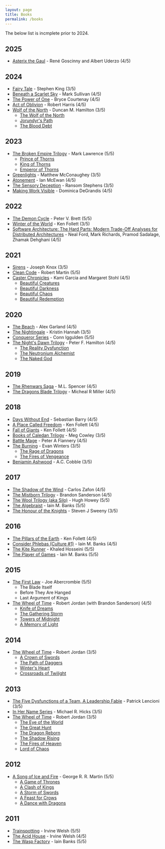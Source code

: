 ```yaml
---
layout: page
title: Books
permalink: /books
---
```


The below list is incmplete prior to 2024.

## 2025

- [Asterix the Gaul](https://en.wikipedia.org/wiki/Asterix_the_Gaul) - René Goscinny and Albert Uderzo (4/5)

## 2024

- [Fairy Tale](https://www.goodreads.com/en/book/show/60177373) - Stephen King (3/5)
- [Beneath a Scarlet Sky](https://www.goodreads.com/book/show/32487617-beneath-a-scarlet-sky) - Mark Sullivan (4/5)
- [The Power of One](https://www.amazon.com/Power-One-Bryce-Courtenay/dp/0140272917) - Bryce Courtenay (4/5)
- [Act of Oblivion](https://www.goodreads.com/book/show/60141403-act-of-oblivion) - Robert Harris (4/5)
- [Wolf of the North](https://www.amazon.com/Wolf-of-the-North-3-book-series/dp/B074CH4BWB) - Duncan M. Hamilton (3/5)
  - [The Wolf of the North](https://www.amazon.com/gp/product/B01MECBG64)
  - [Jorundyr's Path](https://www.amazon.com/gp/product/B06XYNXFBB)
  - [The Blood Debt](https://www.amazon.com/gp/product/B075X1RKSV)

## 2023

- [The Broken Empire Trilogy](https://en.wikipedia.org/wiki/The_Broken_Empire_Trilogy) - Mark Lawrence (5/5)
  - [Prince of Thorns](https://www.goodreads.com/en/book/show/9579634)
  - [King of Thorns](https://www.goodreads.com/book/show/12891107-king-of-thorns)
  - [Emperor of Thorns](https://www.goodreads.com/book/show/15985373-emperor-of-thorns)
- [Greenlights](https://www.amazon.com/Greenlights-Matthew-McConaughey/dp/0593139135) - Matthew McConaughey (3/5)
- [Atonement](https://en.wikipedia.org/wiki/Atonement_(novel)) - Ian McEwan (4/5)
- [The Sensory Deception](https://www.amazon.com/Sensory-Deception-Ransom-Stephens/dp/1611099196) - Ransom Stephens (3/5)
- [Making Work Visible](https://software.safish.com/2023-09-09-making-work-visible-book-review/) - Dominica DeGrandis (4/5) 

## 2022

- [The Demon Cycle](https://www.amazon.com/The-Demon-Cycle-5-book-series/dp/B0771P3VZV) - Peter V. Brett (5/5)
- [Winter of the World](https://en.wikipedia.org/wiki/Winter_of_the_World) - Ken Follett (3/5)
- [Software Architecture: The Hard Parts: Modern Trade-Off Analyses for Distributed Architectures](https://software.safish.com/2022-10-29-architecture-book-review/) - Neal Ford, Mark Richards, Pramod Sadalage, Zhamak Dehghani (4/5)

## 2021

- [Sirens](https://crimebythebook.com/blog/2017/11/22/book-review-sirens-by-joseph-knox) - Joseph Knox (3/5)
- [Clean Code](https://software.safish.com/2021-10-20-book-summary-clean-code/) - Robert Martin (5/5)
- [Caster Chronicles](https://en.wikipedia.org/wiki/Caster_Chronicles) - Kami Garcia and Margaret Stohl (4/5)
  - [Beautiful Creatures](https://en.wikipedia.org/wiki/Beautiful_Creatures_(novel))
  - [Beautiful Darkness](https://en.wikipedia.org/wiki/Beautiful_Darkness)
  - [Beautiful Chaos](https://en.wikipedia.org/wiki/Beautiful_Chaos_(Garcia_and_Stohl_novel))
  - [Beautiful Redemption](https://en.wikipedia.org/wiki/Beautiful_Redemption_(novel))

## 2020

- [The Beach](https://en.wikipedia.org/wiki/The_Beach_(novel)) - Alex Garland (4/5)
- [The Nightingale](https://en.wikipedia.org/wiki/The_Nightingale_(Hannah_novel)) - Kristin Hannah (3/5)
- [Conqueror Series](https://www.goodreads.com/series/44108-conqueror) - Conn Iggulden (5/5)
- [The Night's Dawn Trilogy](https://en.wikipedia.org/wiki/The_Night%27s_Dawn_Trilogy) - Peter F. Hamilton (4/5)
  - [The Reality Dysfunction](https://en.wikipedia.org/wiki/The_Reality_Dysfunction)
  - [The Neutronium Alchemist](https://en.wikipedia.org/wiki/The_Neutronium_Alchemist)
  - [The Naked God](https://en.wikipedia.org/wiki/The_Naked_God)


## 2019

- [The Rhenwars Saga](https://www.amazon.com/Complete-Rhenwars-Saga-Fantasy-Pentalogy-ebook/dp/B07KLXCH5X) - M.L. Spencer (4/5)
- [The Dragons Blade Trilogy](https://www.amazon.com/Dragons-Blade-Trilogy-Complete-Fantasy-ebook/dp/B07GYVQQBX#:~:text=Twenty%20years%20pass%20and%20demonic,Only%20Darnuir%20can%20do%20this.) - Micheal R Miller (4/5)

## 2018

- [Days Without End](https://www.amazon.com/Days-Without-End-Sebastian-Barry/dp/0525427368) - Sebastian Barry (4/5)
- [A Place Called Freedom](https://en.wikipedia.org/wiki/A_Place_Called_Freedom) - Ken Follett (4/5)
- [Fall of Giants](https://en.wikipedia.org/wiki/Fall_of_Giants) - Ken Follett (4/5)
- [Books of Caledan Trilogy](https://www.amazon.com/Books-Caledan-Trilogy-Collection-Shattered/dp/1980506744) - Meg Cowley (3/5)
- [Battle Mage](https://www.goodreads.com/book/show/34532979-battle-mage) - Peter A Flannery (4/5)
- [The Burning](https://www.goodreads.com/series/250573-the-burning) - Evan Winters (3/5)
  - [The Rage of Dragons](https://www.goodreads.com/book/show/41952489-the-rage-of-dragons)
  - [The Fires of Vengeance](https://www.goodreads.com/book/show/43174603-the-fires-of-vengeance)
- [Benjamin Ashwood](https://www.amazon.com/Benjamin-Ashwood-6-book-series/dp/B074CBFRLQ) - A.C. Cobble (3/5)

## 2017

- [The Shadow of the Wind](https://en.wikipedia.org/wiki/The_Shadow_of_the_Wind) - Carlos Zafon (4/5)
- [The Mistborn Trilogy](https://en.wikipedia.org/wiki/Mistborn) - Brandon Sanderson (4/5)
- [The Wool Trilogy (aka Silo)](https://en.wikipedia.org/wiki/Silo_(series)) - Hugh Howey (5/5)
- [The Algebraist](https://en.wikipedia.org/wiki/The_Algebraist) - Iain M. Banks (5/5)
- [The Honour of the Knights](https://www.amazon.com/Honour-Knights-First-Battle-System-ebook/dp/B0047DWCDO) - Steven J Sweeny (3/5)

## 2016

- [The Pillars of the Earth](https://en.wikipedia.org/wiki/The_Pillars_of_the_Earth) - Ken Follett (4/5)
- [Consider Phlebas (Culture #1)](https://en.wikipedia.org/wiki/Consider_Phlebas) - Iain M. Banks (4/5)
- [The Kite Runner](https://en.wikipedia.org/wiki/The_Kite_Runner) - Khaled Hosseini (5/5)
- [The Player of Games](https://en.wikipedia.org/wiki/The_Player_of_Games) - Iain M. Banks (5/5)

## 2015

- [The First Law](https://en.wikipedia.org/wiki/The_First_Law) - Joe Abercrombie (5/5)
  - The Blade Itself
  - Before They Are Hanged
  - Last Argument of Kings
- [The Wheel of Time](https://en.wikipedia.org/wiki/The_Wheel_of_Time) - Robert Jordan (with Brandon Sanderson) (4/5)
  - [Knife of Dreams](https://en.wikipedia.org/wiki/Knife_of_Dreams)
  - [The Gathering Storm](https://en.wikipedia.org/wiki/The_Gathering_Storm_(novel))
  - [Towers of Midnight](https://en.wikipedia.org/wiki/Towers_of_Midnight)
  - [A Memory of Light](https://en.wikipedia.org/wiki/A_Memory_of_Light)

## 2014

- [The Wheel of Time](https://en.wikipedia.org/wiki/The_Wheel_of_Time) - Robert Jordan (3/5)
  - [A Crown of Swords](https://en.wikipedia.org/wiki/A_Crown_of_Swords)
  - [The Path of Daggers](https://en.wikipedia.org/wiki/The_Path_of_Daggers)
  - [Winter's Heart](https://en.wikipedia.org/wiki/Winter%27s_Heart)
  - [Crossroads of Twilight](https://en.wikipedia.org/wiki/Crossroads_of_Twilight)
  
## 2013

- [The Five Dysfunctions of a Team, A Leadership Fable](https://www.runn.io/blog/5-dysfunctions-of-a-team-summary) - Patrick Lencioni (3/5)
- [In Her Name Series](https://www.goodreads.com/series/62231-in-her-name) - Michael R. Hicks (3/5)
- [The Wheel of Time](https://en.wikipedia.org/wiki/The_Wheel_of_Time) - Robert Jordan (3/5)
  - [The Eye of the World](https://en.wikipedia.org/wiki/The_Eye_of_the_World)
  - [The Great Hunt](https://en.wikipedia.org/wiki/The_Great_Hunt)
  - [The Dragon Reborn](https://en.wikipedia.org/wiki/The_Dragon_Reborn)
  - [The Shadow Rising](https://en.wikipedia.org/wiki/The_Shadow_Rising)
  - [The Fires of Heaven](https://en.wikipedia.org/wiki/The_Fires_of_Heaven)
  - [Lord of Chaos](https://en.wikipedia.org/wiki/Lord_of_Chaos)

## 2012

- [A Song of Ice and Fire](https://en.wikipedia.org/wiki/A_Song_of_Ice_and_Fire) - George R. R. Martin (5/5)
  - [A Game of Thrones](https://en.wikipedia.org/wiki/A_Game_of_Thrones)
  - [A Clash of Kings](https://en.wikipedia.org/wiki/A_Clash_of_Kings)
  - [A Storm of Swords](https://en.wikipedia.org/wiki/A_Storm_of_Swords)
  - [A Feast for Crows](https://en.wikipedia.org/wiki/A_Feast_for_Crows)
  - [A Dance with Dragons](https://en.wikipedia.org/wiki/A_Dance_with_Dragons)

## 2011

- [Trainspotting](https://en.wikipedia.org/wiki/Trainspotting_(novel)) - Irvine Welsh (5/5)
- [The Acid House](https://en.wikipedia.org/wiki/The_Acid_House) - Irvine Welsh (4/5)
- [The Wasp Factory](https://en.wikipedia.org/wiki/The_Wasp_Factory) - Iain Banks (5/5)

